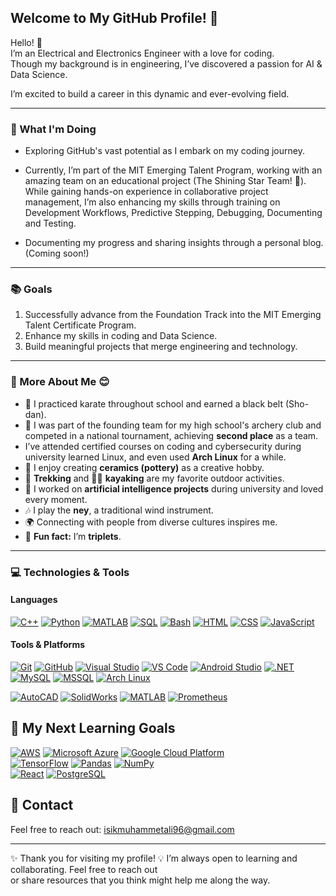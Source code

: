 
## Welcome to My GitHub Profile! 👋

Hello! 🌟  
I’m an Electrical and Electronics Engineer with a love for coding.  
Though my background is in engineering, I’ve discovered a passion for AI & Data Science.

I’m excited to build a career in this dynamic and ever-evolving field.

---

### 🌱 What I'm Doing  

- Exploring GitHub's vast potential as I embark on my coding journey.

- Currently, I’m part of the MIT Emerging Talent Program, working with an
amazing team on an educational project (The Shining Star Team! 🌟).
While gaining hands-on experience
in collaborative project management, I’m also enhancing my skills through
training on Development Workflows, Predictive Stepping, Debugging, Documenting and
Testing.

- Documenting my progress and sharing insights through a personal blog.
(Coming soon!)

---

### 📚 Goals  

1. Successfully advance from the Foundation Track
into the MIT Emerging Talent Certificate Program.
2. Enhance my skills in coding and Data Science.
3. Build meaningful projects that merge engineering and technology.

---

### 🌟 More About Me 😊

- 🥋 I practiced karate throughout school and earned a black belt (Sho-dan).
- 🏹 I was part of the founding team for my high school's archery club and
competed in a national tournament, achieving **second place** as a team.
- I’ve attended certified courses on coding and cybersecurity during
university learned Linux, and even used **Arch Linux** for a while.
- 🎨 I enjoy creating **ceramics (pottery)** as a creative hobby.
- 🥾 **Trekking** and 🚣‍♂️ **kayaking** are my favorite outdoor activities.
- 🤖 I worked on **artificial intelligence projects** during university and
loved every moment.
- 🎶 I play the **ney**, a traditional wind instrument.
- 🌍 Connecting with people from diverse cultures inspires me.
- 🎉 **Fun fact:** I’m **triplets**.
  
---

### 💻 Technologies & Tools  

#### Languages

[![C++](https://img.shields.io/badge/-C++-00599C?logo=c%2B%2B&logoColor=white)](https://isocpp.org/)
[![Python](https://img.shields.io/badge/-Python-3776AB?logo=python&logoColor=white)](https://www.python.org/)
[![MATLAB](https://img.shields.io/badge/-MATLAB-0076A8?logo=mathworks&logoColor=white)](https://www.mathworks.com/products/matlab.html)
[![SQL](https://img.shields.io/badge/-SQL-4479A1?logo=postgresql&logoColor=white)](https://www.postgresql.org/)
[![Bash](https://img.shields.io/badge/-Bash-4EAA25?logo=gnu-bash&logoColor=white)](https://www.gnu.org/software/bash/)
[![HTML](https://img.shields.io/badge/-HTML-E34F26?logo=html5&logoColor=white)](https://developer.mozilla.org/en-US/docs/Web/HTML)
[![CSS](https://img.shields.io/badge/-CSS-1572B6?logo=css3&logoColor=white)](https://developer.mozilla.org/en-US/docs/Web/CSS)
[![JavaScript](https://img.shields.io/badge/-JavaScript-323330?logo=javascript&logoColor=F7DF1E)](https://developer.mozilla.org/en-US/docs/Web/JavaScript)

#### Tools & Platforms  

[![Git](https://img.shields.io/badge/-Git-F05032?logo=git&logoColor=white)](https://git-scm.com/)
[![GitHub](https://img.shields.io/badge/-GitHub-181717?logo=github&logoColor=white)](https://github.com/)
[![Visual Studio](https://badgen.net/badge/icon/visualstudio?icon=visualstudio&label)](https://visualstudio.microsoft.com/)
[![VS Code](https://badgen.net/badge/icon/vscode?icon=visualstudio&label)](https://code.visualstudio.com/)
[![Android Studio](https://img.shields.io/badge/-Android%20Studio-3DDC84?logo=android-studio&logoColor=white)](https://developer.android.com/studio)
[![.NET](https://img.shields.io/badge/-.NET-512BD4?logo=dotnet&logoColor=white)](https://dotnet.microsoft.com/)
[![MySQL](https://img.shields.io/badge/-MySQL-4479A1?logo=mysql&logoColor=white)](https://www.mysql.com/)
[![MSSQL](https://badgen.net/badge/icon/MSSQL?icon=windows&label)](https://www.microsoft.com/en-us/sql-server/)
[![Arch Linux](https://img.shields.io/badge/-Arch%20Linux-333333?logo=arch-linux&logoColor=1793D1)](https://archlinux.org/)

[![AutoCAD](https://img.shields.io/badge/-AutoCAD-005A9C?logo=autodesk)](https://www.autodesk.com/products/autocad/overview)
[![SolidWorks](https://img.shields.io/badge/SolidWorks-red?style=flat&logo=dassaultsystemes&logoColor=white)](https://www.solidworks.com/)
[![MATLAB](https://img.shields.io/badge/MATLAB-0076A8?style=flat&logoColor=white)](https://www.mathworks.com/products/matlab.html)
[![Prometheus](https://img.shields.io/badge/Prometheus-E6522C?logo=prometheus&logoColor=white)](https://prometheus.io/)

## 🌟 My Next Learning Goals  

[![AWS](https://img.shields.io/badge/AWS-232F3E?style=flat&logo=amazon-aws&logoColor=white)](https://aws.amazon.com/)
[![Microsoft Azure](https://img.shields.io/badge/Microsoft%20Azure-0078D4?style=flat&logo=microsoft-azure&logoColor=white)](https://azure.microsoft.com/)
[![Google Cloud Platform](https://img.shields.io/badge/Google%20Cloud-4285F4?style=flat&logo=google-cloud&logoColor=white)](https://cloud.google.com/)  
[![TensorFlow](https://img.shields.io/badge/TensorFlow-FF6F00?style=flat&logo=tensorflow&logoColor=white)](https://www.tensorflow.org/)
[![Pandas](https://img.shields.io/badge/Pandas-150458?style=flat&logo=pandas&logoColor=white)](https://pandas.pydata.org/)
[![NumPy](https://img.shields.io/badge/NumPy-013243?style=flat&logo=numpy&logoColor=white)](https://numpy.org/)  
[![React](https://img.shields.io/badge/React-61DAFB?style=flat&logo=react&logoColor=black)](https://reactjs.org/)
[![PostgreSQL](https://img.shields.io/badge/PostgreSQL-336791?style=flat&logo=postgresql&logoColor=white)](https://www.postgresql.org/)

## 📧 Contact

Feel free to reach out: [isikmuhammetali96@gmail.com](mailto:isikmuhammetali96@gmail.com)

---
✨ Thank you for visiting my profile!
💡 I’m always open to learning and collaborating. Feel free to reach out  
or share resources that you think might help me along the way.
